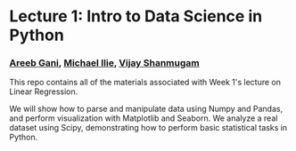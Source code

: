 # Lecture 1: Intro to Data Science in Python
### [Areeb Gani](https://github.com/Qwerty71), [Michael Ilie](https://www.mci.sh), [Vijay Shanmugam](https://www.vijayrs.com)

This repo contains all of the materials associated with Week 1's lecture on Linear Regression.

We will show how to parse and manipulate data using Numpy and Pandas, and perform visualization with Matplotlib and Seaborn. We analyze a real dataset using Scipy, demonstrating how to perform basic statistical tasks in Python.

